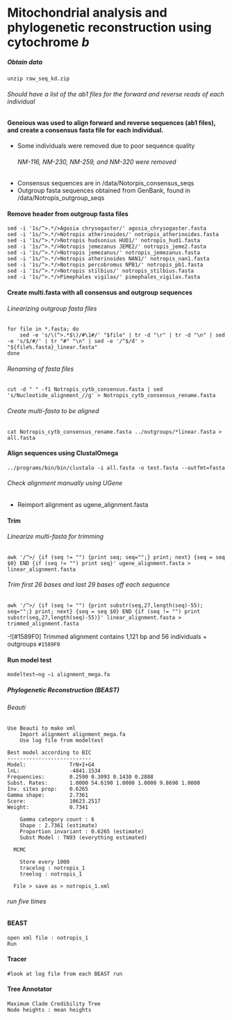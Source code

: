 # Mitochondrial analysis and phylogenetic reconstruction using cytochrome *b*


##### Obtain data
```{bash}
unzip raw_seq_kd.zip
```
###### Should have a list of the ab1 files for the forward and reverse reads of each individual

#### Geneious was used to align forward and reverse sequences (ab1 files), and create a consensus fasta file for each individual.
  * Some individuals were removed due to poor sequence quality
    ###### NM-116, NM-230, NM-259, and NM-320 were removed
  * Consensus sequences are in /data/Notorpis_consensus_seqs
  * Outgroup fasta sequences obtained from GenBank, found in /data/Notropis_outgroup_seqs

#### Remove header from outgroup fasta files
```{bash}
sed -i '1s/^>.*/>Agosia chrysogaster/' agosia_chrysogaster.fasta
sed -i '1s/^>.*/>Notropis atherinoides/' notropis_atherinoides.fasta
sed -i '1s/^>.*/>Notropis hudsonius HUD1/' notropis_hud1.fasta
sed -i '1s/^>.*/>Notropis jemezanus JEME2/' notropis_jeme2.fasta
sed -i '1s/^>.*/>Notropis jemezanus/' notropis_jemezanus.fasta
sed -i '1s/^>.*/>Notropis atherinoides NAN1/' notropis_nan1.fasta
sed -i '1s/^>.*/>Notropis percobromus NPB1/' notropis_pb1.fasta
sed -i '1s/^>.*/>Notropis stilbius/' notropis_stilbius.fasta
sed -i '1s/^>.*/>Pimephales vigilax/' pimephales_vigilax.fasta
```

#### Create multi.fasta with all consensus and outgroup sequences

###### Linearizing outgroup fasta files
```{bash}
for file in *.fasta; do
    sed -e 's/\(^>.*$\)/#\1#/' "$file" | tr -d "\r" | tr -d "\n" | sed -e 's/$/#/' | tr "#" "\n" | sed -e '/^$/d' > "${file%.fasta}_linear.fasta"
done
```

###### Renaming of fasta files
```{bash}
cut -d " " -f1 Notropis_cytb_consensus.fasta | sed 's/Nucleotide_alignment_//g' > Notropis_cytb_consensus_rename.fasta
```

###### Create multi-fasta to be aligned
```{bash}
cat Notropis_cytb_consensus_rename.fasta ../outgroups/*linear.fasta > all.fasta
```

#### Align sequences using ClustalOmega
```{bash}
../programs/bin/bin/clustalo -i all.fasta -o test.fasta --outfmt=fasta
```

###### Check alignment manually using UGene
   * Reimport alignment as ugene_alignment.fasta

#### Trim
###### Linearize multi-fasta for trimming
```{bash}
awk '/^>/ {if (seq != "") {print seq; seq="";} print; next} {seq = seq $0} END {if (seq != "") print seq}' ugene_alignment.fasta > linear_alignment.fasta
```

###### Trim first 26 bases and last 29 bases off each sequence
```{bash}
awk '/^>/ {if (seq != "") {print substr(seq,27,length(seq)-55); seq="";} print; next} {seq = seq $0} END {if (seq != "") print substr(seq,27,length(seq)-55)}' linear_alignment.fasta > trimmed_alignment.fasta
```

-![#1589F0] Trimmed alignment contains 1,121 bp and 56 individuals + outgroups `#1589F0`

#### Run model test
```{bash}
modeltest−ng −i alignment_mega.fa 
```      

##### Phylogenetic Reconstruction (BEAST)

###### Beauti  
```{GUI}
Use Beauti to make xml
    Import alignment alignment_mega.fa
    Use log file from modeltest
        
Best model according to BIC
---------------------------
Model:              TrN+I+G4
lnL:                -4841.1534
Frequencies:        0.2590 0.3093 0.1430 0.2888
Subst. Rates:       1.0000 54.6190 1.0000 1.0000 9.8690 1.0000 
Inv. sites prop:    0.6265
Gamma shape:        2.7361
Score:              10623.2517
Weight:             0.7341

    Gamma category count : 6
    Shape : 2.7361 (estimate)
    Proportion invariant : 0.6265 (estimate)
    Subst Model : TN93 (everything estimated)
    
  MCMC 
    
    Store every 1000
    tracelog : notropis_1
    treelog : notropis_1
    
  File > save as > notropis_1.xml
```
###### run five times  

#### BEAST
```{GUI}
open xml file : notropis_1
Run
```

#### Tracer
```{GUI}
#look at log file from each BEAST run 
```

#### Tree Annotator
```{GUI}
Maximum Clade Credibility Tree
Node heights : mean heights
```    

